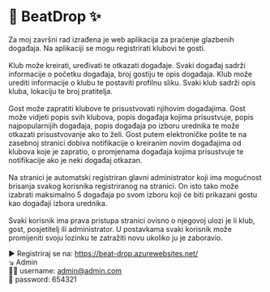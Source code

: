 # :musical_note: BeatDrop :sparkles:

Za moj završni rad izrađena je web aplikacija za praćenje glazbenih događaja. Na aplikaciji se mogu registrirati klubovi te gosti.\
</br>
Klub može kreirati, uređivati te otkazati događaje. Svaki događaj sadrži informacije o početku događaja, broj gostiju te opis događaja.
Klub može urediti informacije o klubu te postaviti profilnu sliku. Svaki klub sadrži opis kluba, lokaciju te broj pratitelja.\
</br>
Gost može zapratiti klubove te prisustvovati njihovim događajima. Gost može vidjeti popis svih klubova, popis događaja kojima prisustvuje, popis najpopularnijih događaja, popis događaja po izboru urednika te može otkazati prisustvovanje ako to želi. Gost putem elektroničke pošte te na zasebnoj stranici dobiva notifikacije o kreiranim novim događajima od klubova koje je zapratio, o promjenama događaja kojima prisustvuje te notifikacije ako je neki događaj otkazan.\
</br>
Na stranici je automatski registriran glavni administrator koji ima mogućnost brisanja svakog korisnika registriranog na stranici. On isto tako može izabrati maksimalno 5 događaja po svom izboru koji će biti prikazani gostu kao događaji izbora urednika.\
</br>
Svaki korisnik ima prava pristupa stranici ovisno o njegovoj ulozi je li klub, gost, posjetitelj ili administrator. U postavkama svaki korisnik može promijeniti svoju lozinku te zatražiti novu ukoliko ju je zaboravio.

:arrow_forward: Registriraj se na: https://beat-drop.azurewebsites.net/ </br>
:arrow_lower_right: Admin </br>
:guardsman: username: admin@admin.com </br>
:key: password: 654321
